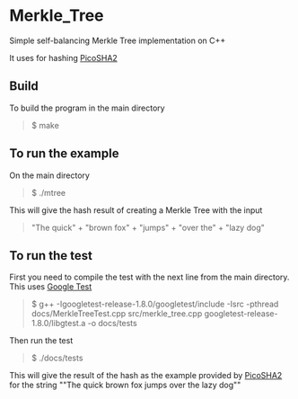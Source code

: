 # Merkle_Tree
Simple self-balancing Merkle Tree implementation on C++

It uses for hashing [PicoSHA2](https://github.com/okdshin/PicoSHA2)

## Build
To build the program in the main directory
> $ make

## To run the example
On the main directory
> $ ./mtree

This will give the hash result of creating a Merkle Tree with the input 
> "The quick" + "brown fox" + "jumps" + "over the" + "lazy dog"

## To run the test
First you need to compile the test with the next line from the main directory. This uses [Google Test](https://github.com/google/googletest)
> $ g++ -Igoogletest-release-1.8.0/googletest/include -Isrc -pthread docs/MerkleTreeTest.cpp src/merkle_tree.cpp googletest-release-1.8.0/libgtest.a -o docs/tests

Then run the test
> $ ./docs/tests

This will give the result of the hash as the example provided by [PicoSHA2](https://github.com/okdshin/PicoSHA2) for the string ""The quick brown fox jumps over the lazy dog""

